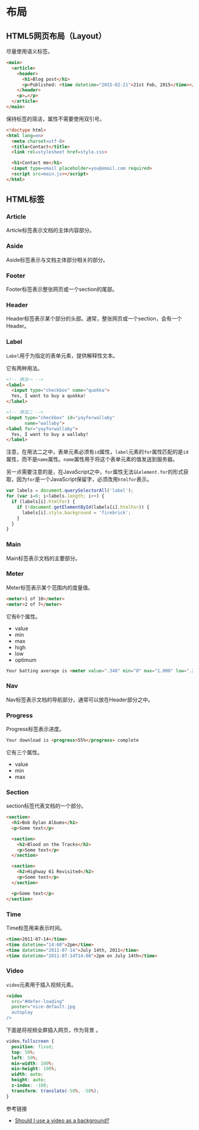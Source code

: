 # 布局

## HTML5网页布局（Layout）

尽量使用语义标签。

```html
<main>
  <article>
    <header>
      <h1>Blog post</h1>
      <p>Published: <time datetime="2015-02-21">21st Feb, 2015</time></p>
    </header>
    <p>…</p>
  </article>
</main>
```

保持标签的简洁，属性不需要使用双引号。

```html
<!doctype html>
<html lang=en>
  <meta charset=utf-8>
  <title>Contact</title>
  <link rel=stylesheet href=style.css>

  <h1>Contact me</h1>
  <input type=email placeholder=you@email.com required>
  <script src=main.js></script>
</html>
```

## HTML标签

### Article

Article标签表示文档的主体内容部分。

### Aside

Aside标签表示与文档主体部分相关的部分。

### Footer

Footer标签表示整张网页或一个section的尾部。

### Header

Header标签表示某个部分的头部。通常，整张网页或一个section，会有一个Header。

### Label

`Label`用于为指定的表单元素，提供解释性文本。

它有两种用法。

```html
<!-- 用法一 -->
<label>
  <input type="checkbox" name="quokka">
  Yes, I want to buy a quokka!
</label>

<!-- 用法二 -->
<input type="checkbox" id="yayforwallaby"
       name="wallaby">
<label for="yayforwallaby">
  Yes, I want to buy a wallaby!
</label>
```

注意，在用法二之中，表单元素必须有`id`属性，`label`元素的`for`属性匹配的是`id`属性，而不是`name`属性。`name`属性用于将这个表单元素的值发送到服务器。

另一点需要注意的是，在JavaScript之中，`for`属性无法以`element.for`的形式获取，因为`for`是一个JavaScript保留字，必须改用`htmlfor`表示。

```javascript
var labels = document.querySelectorAll('label');
for (var i=0; i<labels.length; i++) {
  if (labels[i].htmlFor) {
    if (!document.getElementById(labels[i].htmlFor)) {
      labels[i].style.background = 'firebrick';
    }
  }
}
```

### Main

Main标签表示文档的主要部分。

### Meter

Meter标签表示某个范围内的度量值。

```html
<meter>1 of 10</meter>
<meter>2 of 7</meter>
```

它有6个属性。

- value
- min
- max
- high
- low
- optimum

```html
Your batting average is <meter value=".340" min="0" max="1.000" low=".215" high=".367" optimum="1.000">.340</meter>
```

### Nav

Nav标签表示文档的导航部分，通常可以放在Header部分之中。

### Progress

Progress标签表示进度。

```html
Your download is <progress>55%</progress> complete
```

它有三个属性。

- value
- min
- max

### Section

section标签代表文档的一个部分。

```html
<section>
  <h1>Bob Dylan Albums</h1>
  <p>Some text</p>

  <section>
    <h2>Blood on the Tracks</h2>
    <p>Some text</p>
  </section>

  <section>
    <h2>Highway 61 Revisited</h2>
    <p>Some text</p>
  </section>

  <p>Some text</p>
</section>
```

### Time

Time标签用来表示时间。

```html
<time>2011-07-14</time>
<time datetime="14:00">2pm</time>
<time datetime="2011-07-14">July 14th, 2011</time>
<time datetime="2011-07-14T14:00">2pm on July 14th</time>
```

### Video

`video`元素用于插入视频元素。

```html
<video
  src="#defer-loading"
  poster="nice-default.jpg
  autoplay
/>
```

下面是将视频全屏插入网页，作为背景 。

```css
video.fullscreen {
  position: fixed;
  top: 50%;
  left: 50%;
  min-width: 100%;
  min-height: 100%;
  width: auto;
  height: auto;
  z-index: -100;
  transform: translate(-50%, -50%);
}
```

参考链接

- [Should I use a video as a background?](https://css-tricks.com/should-i-use-a-video-as-a-background/)

